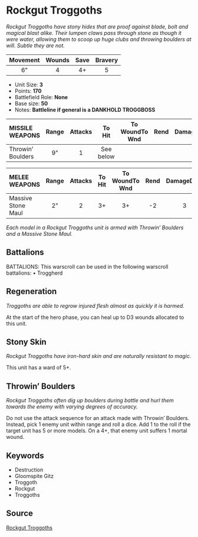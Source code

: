 # Rockgut Troggoths

_Rockgut Troggoths have stony hides that are proof against blade, bolt and magical blast alike. Their lumpen claws pass through stone as though it were water, allowing them to scoop up huge clubs and throwing boulders at will. Subtle they are not._


| Movement | Wounds | Save | Bravery |
|:--------:|:------:|:----:|:-------:|
| 6" | 4 | 4+ | 5 |

* Unit Size: **3**
* Points: **170**
* Battlefield Role: **None**
* Base size: **50**
* Notes: **Battleline if general is a DANKHOLD TROGGBOSS**

| MISSILE WEAPONS | Range | Attacks | To Hit | To WoundTo Wnd | Rend | DamageDmg |
|:---|:--:|:--:|:--:|:--:|:--:|:--:|
| Throwin’ Boulders | 9" | 1 | See below |


| MELEE WEAPONS | Range | Attacks | To Hit | To WoundTo Wnd | Rend | DamageDmg |
|:---|:--:|:--:|:--:|:--:|:--:|:--:|
| Massive Stone Maul | 2" | 2 | 3+ | 3+ | -2 | 3 |


_Each model in a Rockgut Troggoths unit is armed with Throwin’ Boulders and a Massive Stone Maul._

## Battalions

BATTALIONS: This warscroll can be used in the following warscroll battalions: • Troggherd

## Regeneration

_Troggoths are able to regrow injured flesh almost as quickly it is harmed._

At the start of the hero phase, you can heal up to D3 wounds allocated to this unit.

## Stony Skin

_Rockgut Troggoths have iron-hard skin and are naturally resistant to magic._

This unit has a ward of 5+.

## Throwin’ Boulders

_Rockgut Troggoths often dig up boulders during battle and hurl them towards the enemy with varying degrees of accuracy._

Do not use the attack sequence for an attack made with Throwin’ Boulders. Instead, pick 1 enemy unit within range and roll a dice. Add 1 to the roll if the target unit has 5 or more models. On a 4+, that enemy unit suffers 1 mortal wound.

## Keywords

* Destruction
* Gloomspite Gitz
* Troggoth
* Rockgut
* Troggoths


## Source

[Rockgut Troggoths](https://wahapedia.ru/aos3/factions/gloomspite-gitz/Rockgut-Troggoths)
